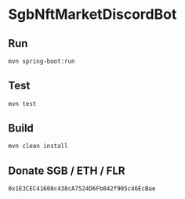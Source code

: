 # SgbNftMarketDiscordBot


## Run
```sh
mvn spring-boot:run
```

## Test
```sh
mvn test
```

## Build
```sh
mvn clean install
```


## Donate SGB / ETH / FLR
```sh
0x1E3CEC41608c438cA7524D6Fb042f905c46EcBae
```
